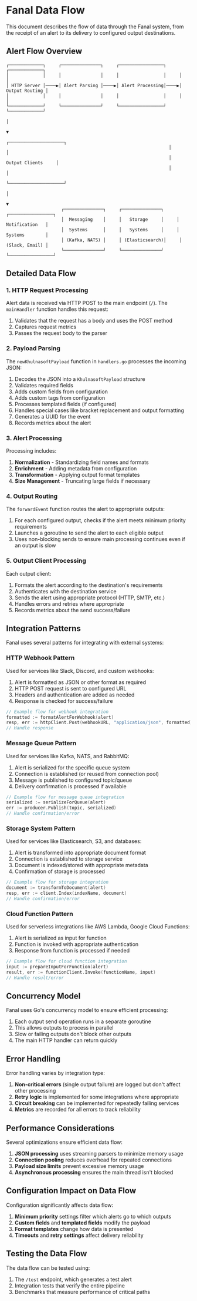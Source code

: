 # Fanal Data Flow

This document describes the flow of data through the Fanal system, from the receipt of an alert to its delivery to configured output destinations.

## Alert Flow Overview

```
┌─────────────┐     ┌───────────────┐     ┌─────────────────┐     ┌─────────────┐
│             │     │               │     │                 │     │             │
│ HTTP Server │────▶│ Alert Parsing │────▶│ Alert Processing│────▶│ Output Routing │
│             │     │               │     │                 │     │             │
└─────────────┘     └───────────────┘     └─────────────────┘     └─────────────┘
                                                                        │
                                                                        ▼
                                                              ┌─────────────────────┐
                                                              │                     │
                                                              │  Output Clients     │
                                                              │                     │
                                                              └─────────────────────┘
                                                                        │
                                                                        ▼
                     ┌───────────────┐     ┌───────────────┐     ┌─────────────────┐
                     │  Messaging    │     │   Storage     │     │  Notification   │
                     │  Systems      │     │   Systems     │     │  Systems        │
                     │ (Kafka, NATS) │     │ (Elasticsearch)│     │ (Slack, Email) │
                     └───────────────┘     └───────────────┘     └─────────────────┘
```

## Detailed Data Flow

### 1. HTTP Request Processing

Alert data is received via HTTP POST to the main endpoint (`/`). The `mainHandler` function handles this request:

1. Validates that the request has a body and uses the POST method
2. Captures request metrics
3. Passes the request body to the parser

### 2. Payload Parsing

The `newKhulnasoftPayload` function in `handlers.go` processes the incoming JSON:

1. Decodes the JSON into a `KhulnasoftPayload` structure
2. Validates required fields
3. Adds custom fields from configuration
4. Adds custom tags from configuration
5. Processes templated fields (if configured)
6. Handles special cases like bracket replacement and output formatting
7. Generates a UUID for the event
8. Records metrics about the alert

### 3. Alert Processing

Processing includes:

1. **Normalization** - Standardizing field names and formats
2. **Enrichment** - Adding metadata from configuration
3. **Transformation** - Applying output format templates
4. **Size Management** - Truncating large fields if necessary

### 4. Output Routing

The `forwardEvent` function routes the alert to appropriate outputs:

1. For each configured output, checks if the alert meets minimum priority requirements
2. Launches a goroutine to send the alert to each eligible output
3. Uses non-blocking sends to ensure main processing continues even if an output is slow

### 5. Output Client Processing

Each output client:

1. Formats the alert according to the destination's requirements
2. Authenticates with the destination service
3. Sends the alert using appropriate protocol (HTTP, SMTP, etc.)
4. Handles errors and retries where appropriate
5. Records metrics about the send success/failure

## Integration Patterns

Fanal uses several patterns for integrating with external systems:

### HTTP Webhook Pattern

Used for services like Slack, Discord, and custom webhooks:

1. Alert is formatted as JSON or other format as required
2. HTTP POST request is sent to configured URL
3. Headers and authentication are added as needed
4. Response is checked for success/failure

```go
// Example flow for webhook integration
formatted := formatAlertForWebhook(alert)
resp, err := httpClient.Post(webhookURL, "application/json", formatted)
// Handle response
```

### Message Queue Pattern

Used for services like Kafka, NATS, and RabbitMQ:

1. Alert is serialized for the specific queue system
2. Connection is established (or reused from connection pool)
3. Message is published to configured topic/queue
4. Delivery confirmation is processed if available

```go
// Example flow for message queue integration
serialized := serializeForQueue(alert)
err := producer.Publish(topic, serialized)
// Handle confirmation/error
```

### Storage System Pattern

Used for services like Elasticsearch, S3, and databases:

1. Alert is transformed into appropriate document format
2. Connection is established to storage service
3. Document is indexed/stored with appropriate metadata
4. Confirmation of storage is processed

```go
// Example flow for storage integration
document := transformToDocument(alert)
resp, err := client.Index(indexName, document)
// Handle confirmation/error
```

### Cloud Function Pattern

Used for serverless integrations like AWS Lambda, Google Cloud Functions:

1. Alert is serialized as input for function
2. Function is invoked with appropriate authentication
3. Response from function is processed if needed

```go
// Example flow for cloud function integration
input := prepareInputForFunction(alert)
result, err := functionClient.Invoke(functionName, input)
// Handle result/error
```

## Concurrency Model

Fanal uses Go's concurrency model to ensure efficient processing:

1. Each output send operation runs in a separate goroutine
2. This allows outputs to process in parallel
3. Slow or failing outputs don't block other outputs
4. The main HTTP handler can return quickly

## Error Handling

Error handling varies by integration type:

1. **Non-critical errors** (single output failure) are logged but don't affect other processing
2. **Retry logic** is implemented for some integrations where appropriate
3. **Circuit breaking** can be implemented for repeatedly failing services
4. **Metrics** are recorded for all errors to track reliability

## Performance Considerations

Several optimizations ensure efficient data flow:

1. **JSON processing** uses streaming parsers to minimize memory usage
2. **Connection pooling** reduces overhead for repeated connections
3. **Payload size limits** prevent excessive memory usage
4. **Asynchronous processing** ensures the main thread isn't blocked

## Configuration Impact on Data Flow

Configuration significantly affects data flow:

1. **Minimum priority** settings filter which alerts go to which outputs
2. **Custom fields** and **templated fields** modify the payload
3. **Format templates** change how data is presented
4. **Timeouts** and **retry settings** affect delivery reliability

## Testing the Data Flow

The data flow can be tested using:

1. The `/test` endpoint, which generates a test alert
2. Integration tests that verify the entire pipeline
3. Benchmarks that measure performance of critical paths

